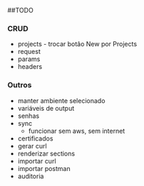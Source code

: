 ##TODO

### CRUD
- projects - trocar botâo New por Projects
- request
- params
- headers

### Outros
- manter ambiente selecionado
- variáveis de output
- senhas
- sync
    - funcionar sem aws, sem internet  
- certificados
- gerar curl
- renderizar sections
- importar curl
- importar postman
- auditoria